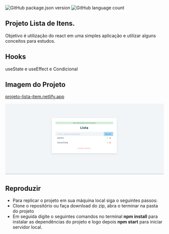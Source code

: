 ![GitHub package.json version](https://img.shields.io/github/package-json/v/jefferson1984/projeto-lista-item)
![GitHub language count](https://img.shields.io/github/languages/count/jefferson1984/projeto-lista-item)

## Projeto Lista de Itens.

Objetivo é utilização do react em uma simples aplicação e utilizar alguns conceitos para estudos.

## Hooks

useState e useEffect e Condicional

## Imagem do Projeto

[projeto-lista-item.netlify.app](https://projeto-lista-item.netlify.app/)

<img src="https://github.com/jefferson1984/projeto-lista-item/blob/main/listaadd2.png">

## Reproduzir

<ul>
  <li>Para replicar o projeto em sua máquina local siga o seguintes passos:</li>
  <li>Clone o repositório ou faça download do zip,  abra o terminar na pasta do projeto</li>
  <li>Em seguida digite o seguintes comandos no terminal  <strong>npm install</strong> para instalar as dependências do projeto e logo depois  <strong>npm start</strong> para iniciar servidor local.</li>
</ul>
